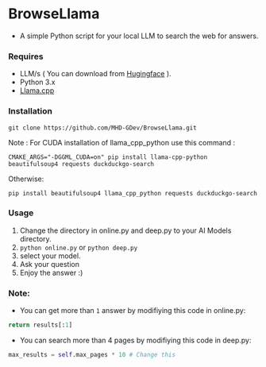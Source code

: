 # BrowseLlama
- A simple Python script for your local LLM to search the web for answers.
### Requires
- LLM/s ( You can download from [Hugingface](https://huggingface.co/models) ).
- Python 3.x
- [Llama.cpp](https://github.com/ggml-org/llama.cpp)
### Installation
```
git clone https://github.com/MHD-GDev/BrowseLlama.git
```
Note : For CUDA installation of llama_cpp_python use this command :
```
CMAKE_ARGS="-DGGML_CUDA=on" pip install llama-cpp-python beautifulsoup4 requests duckduckgo-search
```
Otherwise:
```
pip install beautifulsoup4 llama_cpp_python requests duckduckgo-search
```
### Usage
1. Change the directory in online.py and deep.py to your AI Models directory.
2. ```python online.py``` or ```python deep.py```
3. select your model.
4. Ask your question
5. Enjoy the answer :)

### Note:
- You can get more than ```1``` answer by modifiying this code in online.py:
``` python
return results[:1]
```
- You can search more than 4 pages by modifiying this code in deep.py:
```python
max_results = self.max_pages * 10 # Change this
```
